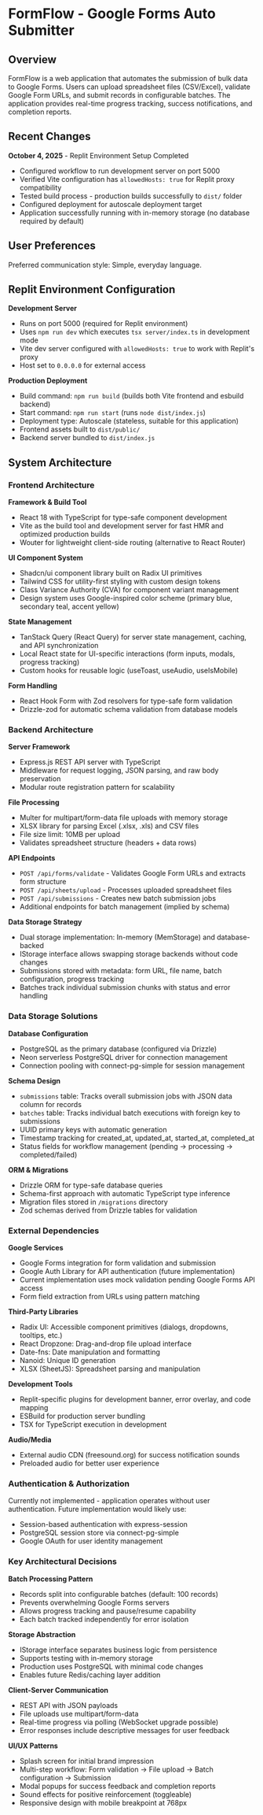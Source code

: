 # FormFlow - Google Forms Auto Submitter

## Overview

FormFlow is a web application that automates the submission of bulk data to Google Forms. Users can upload spreadsheet files (CSV/Excel), validate Google Form URLs, and submit records in configurable batches. The application provides real-time progress tracking, success notifications, and completion reports.

## Recent Changes

**October 4, 2025** - Replit Environment Setup Completed
- Configured workflow to run development server on port 5000
- Verified Vite configuration has `allowedHosts: true` for Replit proxy compatibility
- Tested build process - production builds successfully to `dist/` folder
- Configured deployment for autoscale deployment target
- Application successfully running with in-memory storage (no database required by default)

## User Preferences

Preferred communication style: Simple, everyday language.

## Replit Environment Configuration

**Development Server**
- Runs on port 5000 (required for Replit environment)
- Uses `npm run dev` which executes `tsx server/index.ts` in development mode
- Vite dev server configured with `allowedHosts: true` to work with Replit's proxy
- Host set to `0.0.0.0` for external access

**Production Deployment**
- Build command: `npm run build` (builds both Vite frontend and esbuild backend)
- Start command: `npm run start` (runs `node dist/index.js`)
- Deployment type: Autoscale (stateless, suitable for this application)
- Frontend assets built to `dist/public/`
- Backend server bundled to `dist/index.js`

## System Architecture

### Frontend Architecture

**Framework & Build Tool**
- React 18 with TypeScript for type-safe component development
- Vite as the build tool and development server for fast HMR and optimized production builds
- Wouter for lightweight client-side routing (alternative to React Router)

**UI Component System**
- Shadcn/ui component library built on Radix UI primitives
- Tailwind CSS for utility-first styling with custom design tokens
- Class Variance Authority (CVA) for component variant management
- Design system uses Google-inspired color scheme (primary blue, secondary teal, accent yellow)

**State Management**
- TanStack Query (React Query) for server state management, caching, and API synchronization
- Local React state for UI-specific interactions (form inputs, modals, progress tracking)
- Custom hooks for reusable logic (useToast, useAudio, useIsMobile)

**Form Handling**
- React Hook Form with Zod resolvers for type-safe form validation
- Drizzle-zod for automatic schema validation from database models

### Backend Architecture

**Server Framework**
- Express.js REST API server with TypeScript
- Middleware for request logging, JSON parsing, and raw body preservation
- Modular route registration pattern for scalability

**File Processing**
- Multer for multipart/form-data file uploads with memory storage
- XLSX library for parsing Excel (.xlsx, .xls) and CSV files
- File size limit: 10MB per upload
- Validates spreadsheet structure (headers + data rows)

**API Endpoints**
- `POST /api/forms/validate` - Validates Google Form URLs and extracts form structure
- `POST /api/sheets/upload` - Processes uploaded spreadsheet files
- `POST /api/submissions` - Creates new batch submission jobs
- Additional endpoints for batch management (implied by schema)

**Data Storage Strategy**
- Dual storage implementation: In-memory (MemStorage) and database-backed
- IStorage interface allows swapping storage backends without code changes
- Submissions stored with metadata: form URL, file name, batch configuration, progress tracking
- Batches track individual submission chunks with status and error handling

### Data Storage Solutions

**Database Configuration**
- PostgreSQL as the primary database (configured via Drizzle)
- Neon serverless PostgreSQL driver for connection management
- Connection pooling with connect-pg-simple for session management

**Schema Design**
- `submissions` table: Tracks overall submission jobs with JSON data column for records
- `batches` table: Tracks individual batch executions with foreign key to submissions
- UUID primary keys with automatic generation
- Timestamp tracking for created_at, updated_at, started_at, completed_at
- Status fields for workflow management (pending → processing → completed/failed)

**ORM & Migrations**
- Drizzle ORM for type-safe database queries
- Schema-first approach with automatic TypeScript type inference
- Migration files stored in `/migrations` directory
- Zod schemas derived from Drizzle tables for validation

### External Dependencies

**Google Services**
- Google Forms integration for form validation and submission
- Google Auth Library for API authentication (future implementation)
- Current implementation uses mock validation pending Google Forms API access
- Form field extraction from URLs using pattern matching

**Third-Party Libraries**
- Radix UI: Accessible component primitives (dialogs, dropdowns, tooltips, etc.)
- React Dropzone: Drag-and-drop file upload interface
- Date-fns: Date manipulation and formatting
- Nanoid: Unique ID generation
- XLSX (SheetJS): Spreadsheet parsing and manipulation

**Development Tools**
- Replit-specific plugins for development banner, error overlay, and code mapping
- ESBuild for production server bundling
- TSX for TypeScript execution in development

**Audio/Media**
- External audio CDN (freesound.org) for success notification sounds
- Preloaded audio for better user experience

### Authentication & Authorization

Currently not implemented - application operates without user authentication. Future implementation would likely use:
- Session-based authentication with express-session
- PostgreSQL session store via connect-pg-simple
- Google OAuth for user identity management

### Key Architectural Decisions

**Batch Processing Pattern**
- Records split into configurable batches (default: 100 records)
- Prevents overwhelming Google Forms servers
- Allows progress tracking and pause/resume capability
- Each batch tracked independently for error isolation

**Storage Abstraction**
- IStorage interface separates business logic from persistence
- Supports testing with in-memory storage
- Production uses PostgreSQL with minimal code changes
- Enables future Redis/caching layer addition

**Client-Server Communication**
- REST API with JSON payloads
- File uploads use multipart/form-data
- Real-time progress via polling (WebSocket upgrade possible)
- Error responses include descriptive messages for user feedback

**UI/UX Patterns**
- Splash screen for initial brand impression
- Multi-step workflow: Form validation → File upload → Batch configuration → Submission
- Modal popups for success feedback and completion reports
- Sound effects for positive reinforcement (toggleable)
- Responsive design with mobile breakpoint at 768px